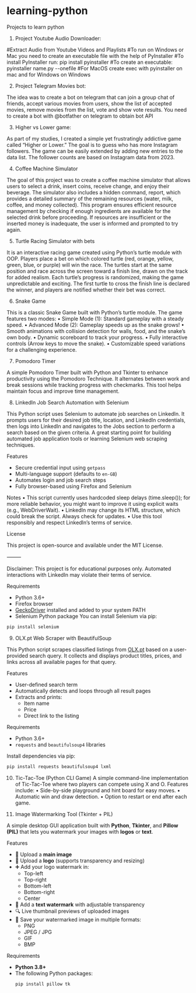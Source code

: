 # learning-python
Projects to learn python

1. Project Youtube Audio Downloader:

#Extract Audio from Youtube Videos and Playlists
#To run on Windows or Mac you need to create an executable file with the help of PyInstaller
#To install PyInstaller run: pip install pyinstaller
#To create an executable: pyinstaller name.py --onefile
#For MacOS create exec with pyinstaller on mac and for Windows on Windows

2. Project Telegram Movies bot:

The idea was to create a bot on telegram that can join a group chat of friends, accept various movies from users,
show the list of accepted movies, remove movies from the list, vote and show vote results.
You need to create a bot with @botfather on telegram to obtain bot API

3. Higher vs Lower game:

As part of my studies, I created a simple yet frustratingly addictive game called “Higher or Lower.” The goal is to guess who has more Instagram followers. The game can be easily extended by adding new entries to the data list. The follower counts are based on Instagram data from 2023.

4. Coffee Machine Simulator
   
The goal of this project was to create a coffee machine simulator that allows users to select a drink, insert coins, receive change, and enjoy their beverage. The simulator also includes a hidden command, report, which provides a detailed summary of the remaining resources (water, milk, coffee, and money collected). This program ensures efficient resource management by checking if enough ingredients are available for the selected drink before proceeding. If resources are insufficient or the inserted money is inadequate, the user is informed and prompted to try again.

5. Turtle Racing Simulator with bets

It is an interactive racing game created using Python’s turtle module with OOP. Players place a bet on which colored turtle (red, orange, yellow, green, blue, or purple) will win the race. The turtles start at the same position and race across the screen toward a finish line, drawn on the track for added realism. Each turtle’s progress is randomized, making the game unpredictable and exciting. The first turtle to cross the finish line is declared the winner, and players are notified whether their bet was correct. 

6. Snake Game

This is a classic Snake Game built with Python’s turtle module. The game features two modes:
	•	Simple Mode (1): Standard gameplay with a steady speed.
	•	Advanced Mode (2): Gameplay speeds up as the snake grows!
   •	Smooth animations with collision detection for walls, food, and the snake’s own body.
	•	Dynamic scoreboard to track your progress.
	•	Fully interactive controls (Arrow keys to move the snake).
	•	Customizable speed variations for a challenging experience.
 
 7. Pomodoro Timer

A simple Pomodoro Timer built with Python and Tkinter to enhance productivity using the Pomodoro Technique. It alternates between work and break sessions while tracking progress with checkmarks. This tool helps maintain focus and improve time management.

8. LinkedIn Job Search Automation with Selenium

This Python script uses Selenium to automate job searches on LinkedIn. It prompts users for their desired job title, location, and LinkedIn credentials, then logs into LinkedIn and navigates to the Jobs section to perform a search based on the given criteria. A great starting point for building automated job application tools or learning Selenium web scraping techniques.

Features

- Secure credential input using `getpass`
- Multi-language support (defaults to `en-GB`)
- Automates login and job search steps
- Fully browser-based using Firefox and Selenium

Notes
	•	This script currently uses hardcoded sleep delays (time.sleep()); for more reliable behavior, you might want to improve it using explicit waits (e.g., WebDriverWait).
	•	LinkedIn may change its HTML structure, which could break the script. Always check for updates.
	•	Use this tool responsibly and respect LinkedIn’s terms of service.

License

This project is open-source and available under the MIT License.

⸻

Disclaimer: This project is for educational purposes only. Automated interactions with LinkedIn may violate their terms of service.

Requirements

- Python 3.6+
- Firefox browser
- [GeckoDriver](https://github.com/mozilla/geckodriver/releases) installed and added to your system PATH
- Selenium Python package
You can install Selenium via pip:

```bash
pip install selenium
```

9. OLX.pt Web Scraper with BeautifulSoup

This Python script scrapes classified listings from [OLX.pt](https://www.olx.pt) based on a user-provided search query. It collects and displays product titles, prices, and links across all available pages for that query.

Features

- User-defined search term
- Automatically detects and loops through all result pages
- Extracts and prints:
  - Item name
  - Price
  - Direct link to the listing

Requirements

- Python 3.6+
- `requests` and `beautifulsoup4` libraries

Install dependencies via pip:

```bash
pip install requests beautifulsoup4 lxml
```

10. Tic-Tac-Toe (Python CLI Game)
A simple command-line implementation of Tic-Tac-Toe where two players can compete using X and O. Features include:
	•	Side-by-side playground and hint board for easy moves.
	•	Automatic win and draw detection.
	•	Option to restart or end after each game.

11. Image Watermarking Tool (Tkinter + PIL)

A simple desktop GUI application built with **Python**, **Tkinter**, and **Pillow (PIL)** that lets you watermark your images with **logos** or **text**.  

Features

- 📂 Upload a **main image**  
- 📂 Upload a **logo** (supports transparency and resizing)  
- ➕ Add your logo watermark in:
  - Top-left  
  - Top-right  
  - Bottom-left  
  - Bottom-right  
  - Center  
- 📝 Add a **text watermark** with adjustable transparency  
- 🔍 Live thumbnail previews of uploaded images  
- 💾 Save your watermarked image in multiple formats:
  - PNG
  - JPEG / JPG
  - GIF
  - BMP

Requirements

- **Python 3.8+**
- The following Python packages:
  ```bash
  pip install pillow tk
